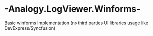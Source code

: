# -Analogy.LogViewer.Winforms-
Basic winforms Implementation (no third parties UI libraries usage like DevExpress/Syncfusion)
